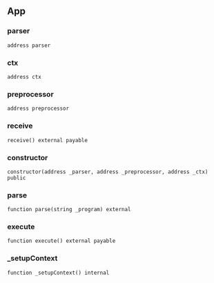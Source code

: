 ## App

### parser

```solidity
address parser
```

### ctx

```solidity
address ctx
```

### preprocessor

```solidity
address preprocessor
```

### receive

```solidity
receive() external payable
```

### constructor

```solidity
constructor(address _parser, address _preprocessor, address _ctx) public
```

### parse

```solidity
function parse(string _program) external
```

### execute

```solidity
function execute() external payable
```

### _setupContext

```solidity
function _setupContext() internal
```

